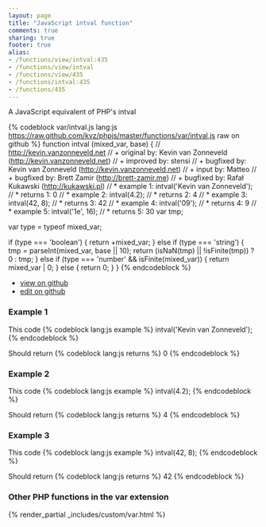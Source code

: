```yaml
---
layout: page
title: "JavaScript intval function"
comments: true
sharing: true
footer: true
alias:
- /functions/view/intval:435
- /functions/view/intval
- /functions/view/435
- /functions/intval:435
- /functions/435
---
```

<!-- Generated by Rakefile:build -->
A JavaScript equivalent of PHP's intval

{% codeblock var/intval.js lang:js https://raw.github.com/kvz/phpjs/master/functions/var/intval.js raw on github %}
function intval (mixed_var, base) {
  // http://kevin.vanzonneveld.net
  // +   original by: Kevin van Zonneveld (http://kevin.vanzonneveld.net)
  // +   improved by: stensi
  // +   bugfixed by: Kevin van Zonneveld (http://kevin.vanzonneveld.net)
  // +   input by: Matteo
  // +   bugfixed by: Brett Zamir (http://brett-zamir.me)
  // +   bugfixed by: Rafał Kukawski (http://kukawski.pl)
  // *     example 1: intval('Kevin van Zonneveld');
  // *     returns 1: 0
  // *     example 2: intval(4.2);
  // *     returns 2: 4
  // *     example 3: intval(42, 8);
  // *     returns 3: 42
  // *     example 4: intval('09');
  // *     returns 4: 9
  // *     example 5: intval('1e', 16);
  // *     returns 5: 30
  var tmp;

  var type = typeof mixed_var;

  if (type === 'boolean') {
    return +mixed_var;
  } else if (type === 'string') {
    tmp = parseInt(mixed_var, base || 10);
    return (isNaN(tmp) || !isFinite(tmp)) ? 0 : tmp;
  } else if (type === 'number' && isFinite(mixed_var)) {
    return mixed_var | 0;
  } else {
    return 0;
  }
}
{% endcodeblock %}

 - [view on github](https://github.com/kvz/phpjs/blob/master/functions/var/intval.js)
 - [edit on github](https://github.com/kvz/phpjs/edit/master/functions/var/intval.js)

### Example 1
This code
{% codeblock lang:js example %}
intval('Kevin van Zonneveld');
{% endcodeblock %}

Should return
{% codeblock lang:js returns %}
0
{% endcodeblock %}

### Example 2
This code
{% codeblock lang:js example %}
intval(4.2);
{% endcodeblock %}

Should return
{% codeblock lang:js returns %}
4
{% endcodeblock %}

### Example 3
This code
{% codeblock lang:js example %}
intval(42, 8);
{% endcodeblock %}

Should return
{% codeblock lang:js returns %}
42
{% endcodeblock %}


### Other PHP functions in the var extension
{% render_partial _includes/custom/var.html %}
